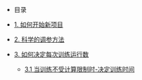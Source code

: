<!-- _sidebar.md -->

* 目录

* [1. 如何开始新项目](zh-cn/1.如何开始新项目.md)
* [2. 科学的调参方法](zh-cn/2.科学的调参方法.md)
* [3. 如何决定每次训练运行数](zh-cn/3.如何决定每次训练运行数.md)
  * [3.1 当训练不受计算限制时-决定训练时间](zh-cn/3.1当训练不受计算限制时-决定训练时间.md)
